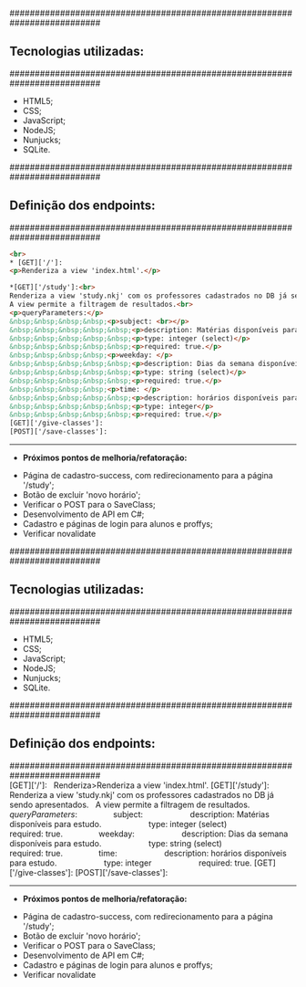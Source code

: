 ##########################################################################
##  Tecnologias utilizadas:                                         ##
##########################################################################

* HTML5;
* CSS;
* JavaScript;
* NodeJS;
* Nunjucks;
* SQLite.

##########################################################################
##  Definição dos endpoints:                                         ##
##########################################################################
~~~html
<br>
* [GET]['/']:
<p>Renderiza a view 'index.html'.</p>

*[GET]['/study']:<br>
Renderiza a view 'study.nkj' com os professores cadastrados no DB já sendo apresentados.
A view permite a filtragem de resultados.<br>
<p>queryParameters:</p>
&nbsp;&nbsp;&nbsp;&nbsp;<p>subject: <br></p>
&nbsp;&nbsp;&nbsp;&nbsp;&nbsp;<p>description: Matérias disponíveis para estudo.</p>
&nbsp;&nbsp;&nbsp;&nbsp;&nbsp;<p>type: integer (select)</p>
&nbsp;&nbsp;&nbsp;&nbsp;&nbsp;<p>required: true.</p>
&nbsp;&nbsp;&nbsp;&nbsp;<p>weekday: </p>
&nbsp;&nbsp;&nbsp;&nbsp;&nbsp;<p>description: Dias da semana disponíveis para estudo.</p>
&nbsp;&nbsp;&nbsp;&nbsp;&nbsp;<p>type: string (select)</p>
&nbsp;&nbsp;&nbsp;&nbsp;&nbsp;<p>required: true.</p>
&nbsp;&nbsp;&nbsp;&nbsp;<p>time: </p>
&nbsp;&nbsp;&nbsp;&nbsp;&nbsp;<p>description: horários disponíveis para estudo.</p>
&nbsp;&nbsp;&nbsp;&nbsp;&nbsp;<p>type: integer</p>
&nbsp;&nbsp;&nbsp;&nbsp;&nbsp;<p>required: true.</p>
[GET]['/give-classes']:
[POST]['/save-classes']:
~~~
_________________________________________________________________
- **Próximos pontos de melhoria/refatoração:**
* Página de cadastro-success, com redirecionamento para a página '/study';
* Botão de excluir 'novo horário';
* Verificar o POST para o SaveClass;
* Desenvolvimento de API em C#;
* Cadastro e páginas de login para alunos e proffys;
* Verificar novalidate

##########################################################################
##  Tecnologias utilizadas:                                         ##
##########################################################################

* HTML5;
* CSS;
* JavaScript;
* NodeJS;
* Nunjucks;
* SQLite.

##########################################################################
##  Definição dos endpoints:                                         ##
##########################################################################<br>
[GET]['/']:
&nbsp; Renderiza>Renderiza a view 'index.html'.
[GET]['/study']:
&nbsp;  Renderiza a view 'study.nkj' com os professores cadastrados no DB já sendo apresentados.
&nbsp;  A view permite a filtragem de resultados.
&nbsp;&nbsp;&nbsp;&nbsp;&nbsp;&nbsp;&nbsp;&nbsp;       *queryParameters*:
       &nbsp;&nbsp;&nbsp;&nbsp;&nbsp;&nbsp;&nbsp;&nbsp;&nbsp;&nbsp;&nbsp;&nbsp;&nbsp;&nbsp;&nbsp;subject: 
            &nbsp;&nbsp;&nbsp;&nbsp;&nbsp;&nbsp;&nbsp;&nbsp;&nbsp;&nbsp;&nbsp;&nbsp;&nbsp;&nbsp;&nbsp;&nbsp;&nbsp;&nbsp;&nbsp;&nbsp;description: Matérias disponíveis para estudo.
            &nbsp;&nbsp;&nbsp;&nbsp;&nbsp;&nbsp;&nbsp;&nbsp;&nbsp;&nbsp;&nbsp;&nbsp;&nbsp;&nbsp;&nbsp;&nbsp;&nbsp;&nbsp;&nbsp;&nbsp;type: integer (select)
           &nbsp;&nbsp;&nbsp;&nbsp;&nbsp;&nbsp;&nbsp;&nbsp;&nbsp;&nbsp;&nbsp;&nbsp;&nbsp;&nbsp;&nbsp;&nbsp;&nbsp;&nbsp;&nbsp; required: true.
        &nbsp;&nbsp;&nbsp;&nbsp;&nbsp;&nbsp;&nbsp;&nbsp;&nbsp;&nbsp;&nbsp;&nbsp;&nbsp;&nbsp;&nbsp;weekday: 
            &nbsp;&nbsp;&nbsp;&nbsp;&nbsp;&nbsp;&nbsp;&nbsp;&nbsp;&nbsp;&nbsp;&nbsp;&nbsp;&nbsp;&nbsp;&nbsp;&nbsp;&nbsp;&nbsp;&nbsp;description: Dias da semana disponíveis para estudo.
            &nbsp;&nbsp;&nbsp;&nbsp;&nbsp;&nbsp;&nbsp;&nbsp;&nbsp;&nbsp;&nbsp;&nbsp;&nbsp;&nbsp;&nbsp;&nbsp;&nbsp;&nbsp;&nbsp;&nbsp;type: string (select)
           &nbsp;&nbsp;&nbsp;&nbsp;&nbsp;&nbsp;&nbsp;&nbsp;&nbsp;&nbsp;&nbsp;&nbsp;&nbsp;&nbsp;&nbsp;&nbsp;&nbsp;&nbsp;&nbsp; required: true.
       &nbsp;&nbsp;&nbsp;&nbsp;&nbsp;&nbsp;&nbsp;&nbsp;&nbsp;&nbsp;&nbsp;&nbsp;&nbsp;&nbsp; time: 
            &nbsp;&nbsp;&nbsp;&nbsp;&nbsp;&nbsp;&nbsp;&nbsp;&nbsp;&nbsp;&nbsp;&nbsp;&nbsp;&nbsp;&nbsp;&nbsp;&nbsp;&nbsp;&nbsp;&nbsp;description: horários disponíveis para estudo.
            &nbsp;&nbsp;&nbsp;&nbsp;&nbsp;&nbsp;&nbsp;&nbsp;&nbsp;&nbsp;&nbsp;&nbsp;&nbsp;&nbsp;&nbsp;&nbsp;&nbsp;&nbsp;&nbsp;&nbsp;type: integer
          &nbsp;&nbsp;&nbsp;&nbsp;&nbsp;&nbsp;&nbsp;&nbsp;&nbsp;&nbsp;&nbsp;&nbsp;&nbsp;&nbsp;&nbsp;&nbsp;&nbsp;&nbsp;&nbsp;  required: true.
[GET]['/give-classes']:
[POST]['/save-classes']: 


_________________________________________________________________
- **Próximos pontos de melhoria/refatoração:**
* Página de cadastro-success, com redirecionamento para a página '/study';
* Botão de excluir 'novo horário';
* Verificar o POST para o SaveClass;
* Desenvolvimento de API em C#;
* Cadastro e páginas de login para alunos e proffys;
* Verificar novalidate